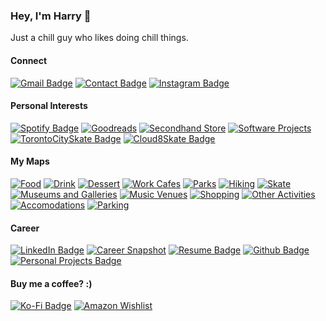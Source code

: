 ### Hey, I'm Harry 👋

Just a chill guy who likes doing chill things.

#### Connect

[![Gmail Badge](https://img.shields.io/badge/Gmail-D14836?style=for-the-badge&logo=gmail&logoColor=white)](mailto:harryliu1995@gmail.com) [![Contact Badge](https://img.shields.io/badge/Send_A_Message-20B2AA?style=for-the-badge)](https://harryliu.design/contact)
[![Instagram Badge](https://img.shields.io/badge/Instagram-%23E4405F.svg?style=for-the-badge&logo=Instagram&logoColor=white)](https://www.instagram.com/prettydamntired/)

#### Personal Interests

[![Spotify Badge](https://img.shields.io/badge/Spotify-1ED760?style=for-the-badge&logo=spotify&logoColor=white)](https://open.spotify.com/user/22z5agodra7fwhm2erdqn5bjq) [![Goodreads](https://img.shields.io/badge/Goodreads-F3F1EA?style=for-the-badge&logo=goodreads&logoColor=372213)](https://www.goodreads.com/user/show/74043883-harry)
[![Secondhand Store](https://img.shields.io/badge/Secondhand_Store-20B2AA?style=for-the-badge)](https://www.instagram.com/harrysellsshit/) [![Software Projects](https://img.shields.io/badge/software_projects-20B2AA?style=for-the-badge)](https://harryliu.design/projects)
[![TorontoCitySkate Badge](https://img.shields.io/badge/Toronto_City_Skate-20B2AA?style=for-the-badge)](https://www.instagram.com/torontocityskate/) [![Cloud8Skate Badge](https://img.shields.io/badge/Cloud8Skate_🛼-20B2AA?style=for-the-badge)](https://cloud8skate.com/)

#### My Maps

[![Food](https://img.shields.io/badge/Food_Spots_🍔-20B2AA?style=for-the-badge)](https://maps.app.goo.gl/Vm1PmWbGbbV6ftD86) [![Drink](https://img.shields.io/badge/Drink_Spots_🥤-20B2AA?style=for-the-badge)](https://maps.app.goo.gl/qWopvXmCnxn3WXxR8) [![Dessert](https://img.shields.io/badge/Dessert_Spots_🍨-20B2AA?style=for-the-badge)](https://maps.app.goo.gl/1UqRzLEPdfzoYgJE6) [![Work Cafes](https://img.shields.io/badge/Work_Cafes_🧑‍💻-20B2AA?style=for-the-badge)](https://maps.app.goo.gl/eXVHPQRZgcNGekeV8)
[![Parks](https://img.shields.io/badge/parks_🏞️-20B2AA?style=for-the-badge)](https://maps.app.goo.gl/eUoBxWQ4AEgkKqo87) [![Hiking](https://img.shields.io/badge/hiking_spots_🥾-20B2AA?style=for-the-badge)](https://maps.app.goo.gl/tsXqEsDxfpRQqdH39) [![Skate](https://img.shields.io/badge/skate_spots_🛹⛸️-20B2AA?style=for-the-badge)](https://maps.app.goo.gl/xNK9fZqokRFTdxPD8)
[![Museums and Galleries](https://img.shields.io/badge/museums_and_galleries_🖼️-20B2AA?style=for-the-badge)](https://maps.app.goo.gl/CKpbtVuNWe77PPNj7) [![Music Venues](https://img.shields.io/badge/music_venues_🎶-20B2AA?style=for-the-badge)](https://maps.app.goo.gl/Mbzr4JsFmDF3NTj16) [![Shopping](https://img.shields.io/badge/shopping_🛍️-20B2AA?style=for-the-badge)](https://maps.app.goo.gl/wy4hepNkFaocei2H7) [![Other Activities](https://img.shields.io/badge/other_activities-20B2AA?style=for-the-badge)](https://maps.app.goo.gl/oadYKuGkHwH1DoQX7)
[![Accomodations](https://img.shields.io/badge/accomodations_🏨-20B2AA?style=for-the-badge)](https://maps.app.goo.gl/6ZkoBuAXcJTd2zdD7) [![Parking](https://img.shields.io/badge/parking_🅿️-20B2AA?style=for-the-badge)](https://maps.app.goo.gl/BiZ8yHGQvWCZi1MU9)

#### Career

[![LinkedIn Badge](https://img.shields.io/badge/linkedin-%230077B5.svg?style=for-the-badge&logo=linkedin&logoColor=white)](https://www.linkedin.com/in/iamharryliu/) [![Career Snapshot](https://img.shields.io/badge/Career_Snapshot-20B2AA?style=for-the-badge)](https://harryliu.design/career) [![Resume Badge](https://img.shields.io/badge/Resume-20B2AA?style=for-the-badge)](https://harryliu.design/assets/HarryLiu-Resume.pdf)
[![Github Badge](https://img.shields.io/badge/GitHub-100000?style=for-the-badge&logo=github&logoColor=white)](https://github.com/iamharryliu) [![Personal Projects Badge](https://img.shields.io/badge/Personal_Projects-20B2AA?style=for-the-badge)](https://harryliu.design/projects)

#### Buy me a coffee? :)

[![Ko-Fi Badge](https://img.shields.io/badge/Ko--fi-F16061?style=for-the-badge&logo=ko-fi&logoColor=white)](https://ko-fi.com/prettydamntired)
[![Amazon Wishlist](https://img.shields.io/badge/wishlist-20B2AA?style=for-the-badge)](https://www.amazon.ca/hz/wishlist/ls/3CK4DHDPYDDL7?ref_=wl_share)
